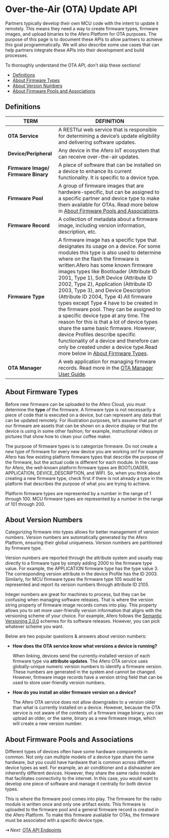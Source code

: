 # Over-the-Air (OTA) Update API

Partners typically develop their own MCU code with the intent to update it remotely. This means they need a way to create firmware types, firmware images, and upload binaries to the Afero Platform for OTA purposes. The purpose of this page is to document these APIs to allow partners to achieve this goal programmatically. We will also describe some use cases that can help partners integrate these APIs into their development and build processes.

To thoroughly understand the OTA API, don’t skip these sections!

- [Definitions](../API-OTAEndpoints#definitions)
- [About Firmware Types](../API-OTAEndpoints#about-firmware-types)
- [About Version Numbers](../API-OTAEndpoints#about-version-numbers)
- [About Firmware Pools and Associations](../API-OTAEndpoints#about-firmware-pools-and-associations)

## Definitions

| TERM                  | DEFINITION |
| ----------------------------------- | ------------------------------------------------------------ |
| **OTA Service**                     | A RESTful web service that is responsible for determining a device’s update eligibility and delivering software updates. |
| **Device/Peripheral**               | Any device in the Afero IoT ecosystem that can receive over-the-air updates. |
| **Firmware Image/ Firmware Binary** | A piece of software that can be installed on a device to enhance its current functionality. It is specific to a device type. |
| **Firmware Pool**                   | A group of firmware images that are hardware-specific, but can be assigned to a specific partner and device type to make them available for OTAs. Read more below in [About Firmware Pools and Associations](../API-OTAEndpoints#about-firmware-pools-and-associations). |
| **Firmware Record**                 | A collection of metadata about a firmware image, including version information, description, etc. |
| **Firmware Type**                   | A firmware image has a specific type that designates its usage on a device. For some modules this type is also used to determine where on the flash the firmware is written.Afero has some known firmware images types like Bootloader (Attribute ID 2001, Type 1), Soft Device (Attribute ID 2002, Type 2), Application (Attribute ID 2003, Type 3), and Device Description (Attribute ID 2004, Type 4).All firmware types except Type 4 have to be created in the firmware pool. They can be assigned to a specific device type at any time. The reason for this is that a lot of device types share the same basic firmware. However, device Profiles describe specific functionality of a device and therefore can only be created under a device type.Read more below in [About Firmware Types](../API-OTAEndpoints#about-firmware-types). |
| **OTA Manager**                     | A web application for managing firmware records. Read more in the [OTA Manager User Guide](../OTAMgr). |

## About Firmware Types

Before new firmware can be uploaded to the Afero Cloud, you must determine the **type** of the firmware. A firmware type is not necessarily a piece of code that is executed on a device, but can represent any data that can be updated remotely. For illustration purposes, let’s assume that part of our firmware are assets that can be shown on a device display or that the device is using in some other fashion; for example, instructional videos or pictures that show how to clean your coffee maker.

The purpose of firmware types is to categorize firmware. Do not create a new type of firmware for every new device you are working on! For example Afero has few existing platform firmware types that describe the purpose of the firmware, but the actual code is different for each module. In the case for Afero, the well-known platform firmware types are BOOTLOADER, APPLICATION, DEVICE_DESCRIPTION, and WIFI. So, when you think about creating a new firmware type, check first if there is not already a type in the platform that describes the purpose of what you are trying to achieve.

Platform firmware types are represented by a number in the range of 1 through 100. MCU firmware types are represented by a number in the range of 101 through 200.

## About Version Numbers

Categorizing firmware into types allows for better management of version numbers. Version numbers are automatically generated by the Afero Platform, ensuring their global uniqueness. Version numbers are partitioned by firmware type.

Version numbers are reported through the attribute system and usually map directly to a firmware type by simply adding 2000 to the firmware type value. For example, the APPLICATION firmware type has the type value 3. The corresponding version attribute in the device Profile has the ID 2003. Similarly, for MCU firmware types the firmware type 105 would be represented and report its version numbers through attribute ID 2105.

Integer numbers are great for machines to process, but they can be confusing when managing software releases. That is where the version string property of firmware image records comes into play. This property allows you to set more user-friendly version information that aligns with the versioning scheme of your choice. For example, Afero follows the [Semantic Versioning 2.0.0](https://semver.org/) schemes for its software releases. However, you can pick whatever scheme you want.

Below are two popular questions & answers about version numbers:

- **How does the OTA service know what versions a device is running?**

    When linking, devices send the currently-installed version of each firmware type via **attribute updates**. The Afero OTA service uses globally-unique numeric version numbers to identify a firmware version. These numbers are generated in the system and cannot be changed. However, firmware image records have a version string field that can be used to store user-friendly version numbers.

- **How do you install an older firmware version on a device?**

    The Afero OTA service does not allow downgrades to a version older than what is currently installed on a device. However, because the OTA service is not aware of the contents of a firmware image binary, you can upload an older, or the same, binary as a new firmware image, which will create a new version number.

## About Firmware Pools and Associations

Different types of devices often have some hardware components in common. Not only can multiple models of a device type share the same hardware, but you could have hardware that is common across different device types as well. For example, an air conditioner and a dishwasher are inherently different devices. However, they share the same radio module that facilitates connectivity to the internet. In this case, you would want to develop one piece of software and manage it centrally for both device types.

This is where the firmware pool comes into play. The firmware for the radio module is written once and only one artifact exists. This firmware is uploaded to the firmware pool and a general firmware record is created in the Afero Platform. To make this firmware available for OTAs, the firmware must be associated with a specific device type.

 **&#8674;** *Next:* [OTA API Endpoints](../API-OTAEndpoints-Funcs)